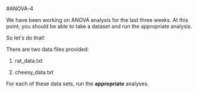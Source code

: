 #ANOVA-4 

We have been working on ANOVA analysis for the last three weeks. At this point, you should be able to take a dataset and run the appropriate analysis. 

So let's do that!

There are two data files provided: 

1. rat_data.txt 

2. cheesy_data.txt

For each of these data sets, run the **appropriate** analyses. 
